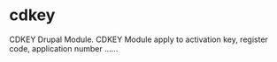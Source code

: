 cdkey
=====

CDKEY Drupal Module. CDKEY Module apply to activation key, register code, application number ......
